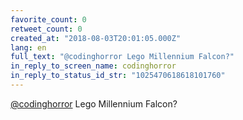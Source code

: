 ```yaml
---
favorite_count: 0
retweet_count: 0
created_at: "2018-08-03T20:01:05.000Z"
lang: en
full_text: "@codinghorror Lego Millennium Falcon?"
in_reply_to_screen_name: codinghorror
in_reply_to_status_id_str: "1025470618618101760"
---
```


[@codinghorror](https://twitter.com/codinghorror) Lego Millennium Falcon?
